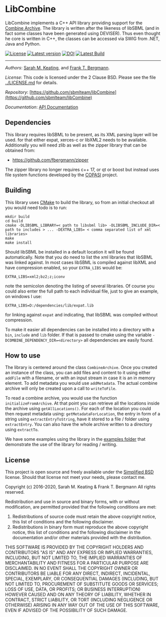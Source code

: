 # LibCombine
LibCombine implements a C++ API library providing support for the [Combine Archive](http://co.mbine.org/documents/archive). The library is written after the likeness of libSBML (and in fact some classes have been generated using DEVISER). Thus even thought he core is written in C++, the classes can be accessed via SWIG from .NET, Java and Python. 

[![License](http://img.shields.io/:license-BSD-blue.svg)](http://opensource.org/licenses/BSD-2-Clause)  [![Latest version](https://img.shields.io/badge/Latest_version-0.2.7-brightgreen.svg)](http://shields.io) [![DOI](https://zenodo.org/badge/DOI/10.5281/zenodo.154158.svg)](https://doi.org/10.5281/zenodo.154158) [![Latest Build](https://travis-ci.org/sbmlteam/libCombine.svg?branch=master)](https://travis-ci.org/sbmlteam/libCombine)

----
*Authors*:      [Sarah M. Keating](http://www.ebi.ac.uk/about/people/sarah-keating), and [Frank T. Bergmann](http://www.cos.uni-heidelberg.de/index.php/f.bergmann?l=_e).

*License*:      This code is licensed under the 2 Clause BSD.  Please see the file [../LICENSE.md](https://raw.githubusercontent.com/sbmlteam/libCombine/master/LICENSE.md) for details.

*Repository*:   [https://github.com/sbmlteam/libCombine](https://github.com/sbmlteam/libCombine)

*Documentation*:   [API Documentation](https://sbmlteam.github.io/libCombine/html/class_combine_archive.html)


## Dependencies
This library requires libSBML to be present, as its XML parsing layer will be used. for that either expat, xerces-c or libXML2 needs to be available. Additionally you will need zlib as well as the zipper library that can be obtained from: 

* <https://github.com/fbergmann/zipper>

The zipper library no longer requires c++ 17, or qt or boost but instead uses file system functions developed by the [COPASI](http://copasi.org) project.

## Building 
This library uses [CMake](http://cmake.org) to build the library, so from an initial checkout all you would need todo is to run: 


    mkdir build  
    cd build
    cmake -DLIBSBML_LIBRARY=< path to libsbml lib> -DLIBSBML_INCLUDE_DIR=< path to includes > ... -DEXTRA_LIBS= < comma separated list of xml libraries> 
    make  
    make install
    
Should libSBML be installed in a default location it will be found automatically. Note that you do need to list the xml libraries that libSBML was linked against. In most cases libSBML is compiled against libXML and have compression enabled, so your `EXTRA_LIBS` would be:

	EXTRA_LIBS=xml2;bz2;z;iconv

note the semicolon denoting the listing of several libraries. Of course you could also enter the full path to each individual file, just to give an example, on windows I use: 

	EXTRA_LIBS=D:/dependencies/lib/expat.lib

for linking against `expat` and indicating, that libSBML was compiled without compression.

To make it easier all dependencies can be installed into a directory with a `bin`, `include` and `lib` folder. If that is passed to cmake using the variable `-DCOMBINE_DEPENDENCY_DIR=<directory>` all dependencies are easily found. 

## How to use
The library is centered around the class `CombineArchive`.  Once you created an instance of the class, you can add files and content to it using either `addFile` with a filename, or with an input stream in case it is an in memory element. To add metadata you would use `addMetadata`. The actual combine archive will only be created upon a call to `writeToFile`. 

To read a combine archive, you would use the function `initializeFromArchive`. At that point you can retrieve all the locations inside the archive using `getAllLocations()`. For each of the location you could then request metadata using: `getMetadataForLocation`, the entry in form of a string using `extractEntryToString`, have it stored to a file / folder using `extractEntry`. You can also have the whole archive written to a directory using `extractTo`.  

We have some examples using the library in the [examples folder](./examples) that demonstrate the use of the library for reading / writing.

## License 
This project is open source and freely available under the [Simplified BSD](http://opensource.org/licenses/BSD-2-Clause) license. Should that license not meet your needs, please contact me. 


  Copyright (c) 2016-2020, Sarah M. Keating & Frank T. Bergmann 
  All rights reserved.
  
  Redistribution and use in source and binary forms, with or without
  modification, are permitted provided that the following conditions are met: 
  
  1. Redistributions of source code must retain the above copyright notice, this
     list of conditions and the following disclaimer. 
  2. Redistributions in binary form must reproduce the above copyright notice,
     this list of conditions and the following disclaimer in the documentation
     and/or other materials provided with the distribution. 
  
  THIS SOFTWARE IS PROVIDED BY THE COPYRIGHT HOLDERS AND CONTRIBUTORS "AS IS" AND
  ANY EXPRESS OR IMPLIED WARRANTIES, INCLUDING, BUT NOT LIMITED TO, THE IMPLIED
  WARRANTIES OF MERCHANTABILITY AND FITNESS FOR A PARTICULAR PURPOSE ARE
  DISCLAIMED. IN NO EVENT SHALL THE COPYRIGHT OWNER OR CONTRIBUTORS BE LIABLE FOR
  ANY DIRECT, INDIRECT, INCIDENTAL, SPECIAL, EXEMPLARY, OR CONSEQUENTIAL DAMAGES
  (INCLUDING, BUT NOT LIMITED TO, PROCUREMENT OF SUBSTITUTE GOODS OR SERVICES;
  LOSS OF USE, DATA, OR PROFITS; OR BUSINESS INTERRUPTION) HOWEVER CAUSED AND
  ON ANY THEORY OF LIABILITY, WHETHER IN CONTRACT, STRICT LIABILITY, OR TORT
  (INCLUDING NEGLIGENCE OR OTHERWISE) ARISING IN ANY WAY OUT OF THE USE OF THIS
  SOFTWARE, EVEN IF ADVISED OF THE POSSIBILITY OF SUCH DAMAGE.
